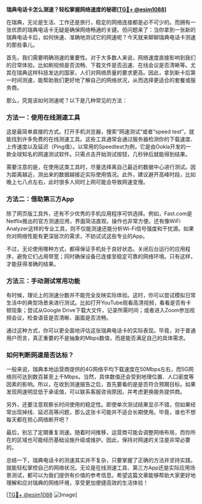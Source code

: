 **瑞典电话卡怎么测速？轻松掌握网络速度的秘密[[TG💪+ @esim1088](https://t.me/s/esim1088)]**

在瑞典，无论是生活、工作还是旅行，稳定的网络连接都是必不可少的。而拥有一张优质的瑞典电话卡无疑是确保网络畅通的关键。但问题来了：当你拿到一张新的瑞典电话卡后，如何快速、准确地测试它的网速呢？今天就来聊聊瑞典电话卡测速的那些事儿。

首先，我们需要明确测速的重要性。对于大多数人来说，网络速度直接影响到我们的日常体验。比如刷视频是否流畅、下载文件是否迅速、在线会议是否清晰等。尤其在瑞典这样科技发达的国家，人们对网络质量的要求更高。因此，拿到新卡后第一时间测速，能帮助我们更好地了解自己的网络状况，从而选择更适合的套餐或服务商。

那么，究竟该如何测速呢？以下是几种常见的方法：

### 方法一：使用在线测速工具

这是最简单直接的方式。打开手机浏览器，搜索“网速测试”或者“speed test”，就能找到许多免费的在线测速工具。这些工具通常会通过服务器检测你的下载速度、上传速度以及延迟（Ping值）。以常用的Speedtest为例，它是由Ookla开发的一款全球知名的网速测试软件。只需点击开始测试按钮，几秒钟后就能得到结果。

需要注意的是，在使用这类工具时，尽量选择离自己最近的数据中心进行测试。因为距离越近，测出来的数据越接近实际使用情况。此外，建议避开高峰时段，比如晚上七八点左右，此时很多人同时上网可能会导致网速变慢。

### 方法二：借助第三方App

除了网页版工具外，还有不少优秀的手机应用程序可供选择。例如，Fast.com是Netflix推出的官方测速应用，界面简洁直观，操作也非常方便。还有像WiFi Analyzer这样的专业工具，则不仅能测速还能分析Wi-Fi信号强度和干扰源。如果你对网络性能有更深层次的需求，不妨试试这些专业的App。

不过，无论使用哪种方式，都得保证手机处于良好状态。关闭后台运行的应用程序，避免它们占用带宽；同时确保设备已连接至稳定可靠的网络环境。只有这样，才能获得准确的结果。

### 方法三：手动测试常用功能

有时候，理论上的测速分数并不能完全反映实际体验。这时，你可以尝试模拟日常生活中的典型场景来进行测试。比如打开YouTube观看高清视频，看看是否有卡顿现象；尝试从Google Drive下载大文件，记录所需时间；或者进入Zoom参加视频会议，检查语音是否清晰、画面是否流畅。

通过这种方式，你可以更全面地评估这张瑞典电话卡的实际表现。毕竟，对于普通用户而言，真正重要的不是抽象的Mbps数值，而是能否满足自己的具体需求。

### 如何判断网速是否达标？

一般来说，瑞典本地运营商提供的4G网络平均下载速度在50Mbps左右，而5G网络则可达到数百甚至上千Mbps。当然，具体数值还会受到地理位置、人口密度等因素的影响。所以，在收到测速报告之后，首先要看的是是否符合预期目标。如果发现网速明显低于承诺值，可以联系客服咨询原因，并考虑更换服务提供商。

另外，还要注意观察长时间使用的稳定性。即使单次测试结果显示不错，但如果经常出现掉线、延迟高等问题，那么这张卡可能并不适合长期使用。毕竟，谁也不想每天都在担心网络断开吧？

最后，别忘了定期重复测速。随着时间推移，运营商可能会调整网络布局，而你所在的区域也可能经历基础设施升级或维护。因此，保持对网速的关注是非常必要的。

总结一下，瑞典电话卡的测速其实并不复杂，只要掌握了正确的方法并坚持实践，就能轻松掌控自己的网络状况。无论是在线测速工具、第三方App还是实际应用场景测试，都可以为我们提供有价值的参考信息。希望这篇文章能够帮助大家更好地理解和应对瑞典的网络环境，享受更加便捷高效的生活体验！

[[TG💪+ @esim1088](https://t.me/s/esim1088) ![Image](https://i.postimg.cc/4NQfJmqS/Snipaste-2025-05-13-00-14-12.png)]